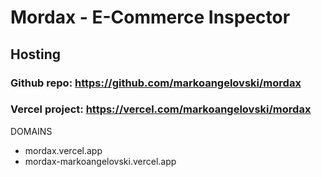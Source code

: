 # Mordax - E-Commerce Inspector

## Hosting

### Github repo: https://github.com/markoangelovski/mordax

### Vercel project: https://vercel.com/markoangelovski/mordax

DOMAINS

- mordax.vercel.app
- mordax-markoangelovski.vercel.app
